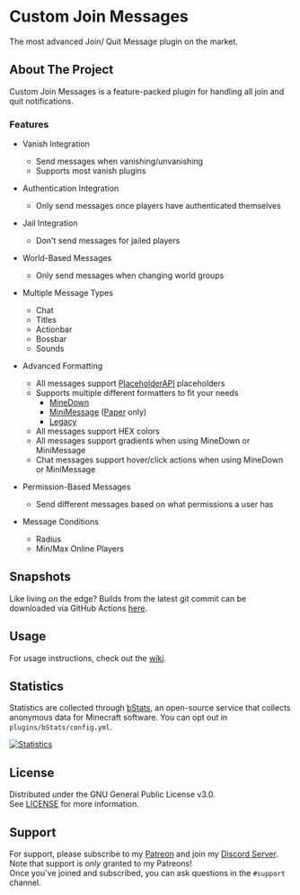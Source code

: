 <!-- HEADER -->
# Custom Join Messages
The most advanced Join/ Quit Message plugin on the market.




<!-- ABOUT THE PROJECT -->
## About The Project

Custom Join Messages is a feature-packed plugin for handling all join and quit notifications.

### Features

* Vanish Integration
    * Send messages when vanishing/unvanishing
    * Supports most vanish plugins

* Authentication Integration
    * Only send messages once players have authenticated themselves

* Jail Integration
    * Don't send messages for jailed players

* World-Based Messages
    * Only send messages when changing world groups

* Multiple Message Types
    * Chat
    * Titles
    * Actionbar
    * Bossbar
    * Sounds

* Advanced Formatting
    * All messages support [PlaceholderAPI](https://www.spigotmc.org/resources/6245/) placeholders
    * Supports multiple different formatters to fit your needs
        * [MineDown](https://github.com/Phoenix616/MineDown)
        * [MiniMessage](https://docs.adventure.kyori.net/minimessage/index.html) ([Paper](https://papermc.io/) only)
        * [Legacy](https://minecraft.fandom.com/wiki/Formatting_codes)
    * All messages support HEX colors
    * All messages support gradients when using MineDown or MiniMessage
    * Chat messages support hover/click actions when using MineDown or MiniMessage

* Permission-Based Messages
    * Send different messages based on what permissions a user has

* Message Conditions
    * Radius
    * Min/Max Online Players




<!-- DOWNLOAD -->
## Snapshots
Like living on the edge?
Builds from the latest git commit can be downloaded via GitHub Actions [here](https://nightly.link/Insprill/custom-join-messages/workflows/gradle/master).




<!-- USAGE -->
## Usage

For usage instructions, check out the [wiki](https://cjm.insprill.net/).




<!-- Statistics -->
## Statistics

Statistics are collected through [bStats][bstats-url],
an open-source service that collects anonymous data for Minecraft software. You can opt out in `plugins/bStats/config.yml`.

[![Statistics](https://bstats.org/signatures/bukkit/Custom%20Join%20Messages.svg)][bstats-url]




<!-- LICENSE -->
## License

Distributed under the GNU General Public License v3.0.  
See [LICENSE][license-url] for more information.




<!-- SUPPORT -->
## Support

For support, please subscribe to my [Patreon][patreon-url] and join my [Discord Server][discord-url].  
Note that support is *only* granted to my Patreons!  
Once you've joined and subscribed, you can ask questions in the `#support` channel.




<!-- MARKDOWN LINKS & IMAGES -->
<!-- https://www.markdownguide.org/basic-syntax/#reference-style-links -->

[bstats-servers-svg]: https://bstats.org/signatures/bukkit/Custom%20Join%20Messages.svg

[bstats-url]: https://bstats.org/plugin/bukkit/Custom%20Join%20Messages/6346

[license-url]: https://github.com/Insprill/Custom-Join-Messages/blob/master/LICENSE

[discord-shield]: https://img.shields.io/discord/626995215558901771?color=%235663F7&label=Discord&style=for-the-badge

[discord-url]: https://discord.gg/vjQ3F2XDTc

[patreon-url]: https://www.patreon.com/insprill
